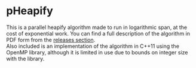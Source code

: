 # pHeapify
This is a parallel heapify algorithm made to run in logarithmic span, at the cost of exponential work.
You can find a full description of the algorithm in PDF form from the
[releases section](https://github.com/jacketsj/pHeapify/releases).  
Also included is an implementation of the algorithm in C++11 using the OpenMP library,
although it is limited in use due to bounds on integer size with the library.
